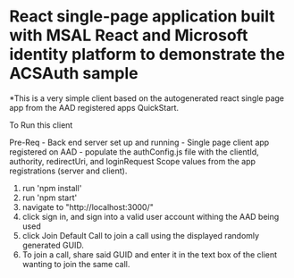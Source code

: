 # React single-page application built with MSAL React and Microsoft identity platform to demonstrate the ACSAuth sample

\*This is a very simple client based on the autogenerated react single page app from the AAD registered apps QuickStart.

To Run this client

Pre-Req - Back end server set up and running - Single page client app registered on AAD - populate the authConfig.js file with the clientId, authority, redirectUri, and loginRequest Scope values from the app registrations (server and client).

1. run 'npm install'
2. run 'npm start'
3. navigate to "http://localhost:3000/"
4. click sign in, and sign into a valid user account withing the AAD being used
5. click Join Default Call to join a call using the displayed randomly generated GUID.
6. To join a call, share said GUID and enter it in the text box of the client wanting to join the same call.
